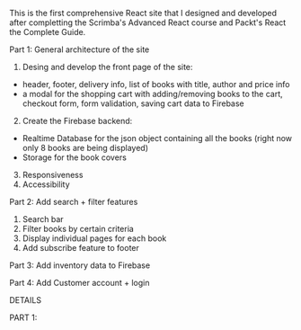 
This is the first comprehensive React site that I designed and developed after completting the Scrimba's Advanced React course and Packt's React the Complete Guide.

Part 1: General architecture of the site
1. Desing and develop the front page of the site:
- header, footer, delivery info, list of books with title, author and price info
- a modal for the shopping cart with adding/removing books to the cart, checkout form, form validation, saving cart data to Firebase
2. Create the Firebase backend:
- Realtime Database for the json object containing all the books (right now only 8 books are being displayed)
- Storage for the book covers
3. Responsiveness
4. Accessibility


Part 2: Add search + filter features
1. Search bar
2. Filter books by certain criteria
3. Display individual pages for each book 
4. Add subscribe feature to footer


Part 3: Add inventory data to Firebase

Part 4: Add Customer account + login

DETAILS

PART 1: 


